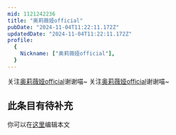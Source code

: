 ```yaml
---
mid: 1121242236
title: "奥莉薇娅official"
pubDate: "2024-11-04T11:22:11.172Z"
updatedDate: "2024-11-04T11:22:11.172Z"
profile:
  {
    Nickname: ["奥莉薇娅official"],
  }
---
```


关注[奥莉薇娅official](https://space.bilibili.com/1121242236)谢谢喵~ 关注[奥莉薇娅official](https://space.bilibili.com/1121242236)谢谢喵~

## 此条目有待补充
你可以在[这里](https://github.com/Yuhanawa/VTuber.ICU-Content/edit/master/v/奥莉薇娅official/index.md)编辑本文
